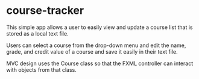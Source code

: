 # course-tracker

This simple app allows a user to easily view and update a course list that is stored as a local text file.

Users can select a course from the drop-down menu and edit the name, grade, and credit value of a course and save it easily in their text file.

MVC design uses the Course class so that the FXML controller can interact with objects from that class.